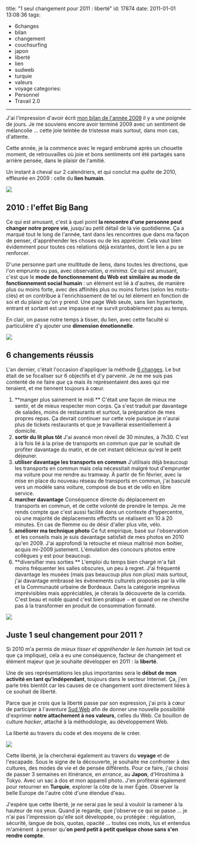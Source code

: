 title: "1 seul changement pour 2011 : liberté"
id: 17874
date: 2011-01-01 13:08:36
tags:
- 6changes
- bilan
- changement
- couchsurfing
- japon
- liberté
- lien
- sudweb
- turquie
- valeurs
- voyage
categories:
- Personnel
- Travail 2.0
---

J'ai l'impression d'avoir écrit [mon bilan de l'année 2009](https://oncletom.io/2010/01/) il y a une poignée de jours. Je me souviens encore avoir terminé 2009 avec un sentiment de mélancolie ... cette joie teintée de tristesse mais surtout, dans mon cas, d'attente.

Cette année, je la commence avec le regard embrumé après un chouette moment, de retrouvailles où joie et bons sentiments ont été partagés sans arrière pensée, dans le plaisir de l'amitié.

Un instant à cheval sur 2 calendriers, et qui conclut ma _quête_ de 2010, effleurée en 2009 : celle du **lien humain**.

[![](//farm3.static.flickr.com/2716/4511931016_6c63e42f5f_m.jpg)](http://www.flickr.com/photos/the-jedi/4511931016/)
<!--more-->

## 2010 : l'effet Big Bang

Ce qui est amusant, c'est à quel point **la rencontre d'une personne peut changer notre propre vie**, jusqu'au petit détail de la vie quotidienne. Ça a marqué tout le long de l'année, tant dans les rencontres que dans ma façon de penser, d'appréhender les choses ou de les apprécier.
Cela vaut bien évidemment pour toutes ces relations déjà existantes, dont le lien a pu se renforcer.

D'une personne part une multitude de liens, dans toutes les directions, que l'on emprunte ou pas, avec observation, _a minima_.
Ce qui est amusant, c'est que le **mode de fonctionnement du Web est similaire au mode de fonctionnement social humain** : un élément est lié à d'autres, de manière plus ou moins forte, avec des affinités plus ou moins fortes (selon les mots-clés) et on contribue à l'enrichissement de tel ou tel élément en fonction de soi et du plaisir qu'on y prend.
Une page Web seule, sans lien hypertexte, entrant et sortant est une impasse et ne survit probablement pas au temps.

En clair, on passe notre temps à tisser, du lien, avec cette faculté si particulière d'y ajouter une **dimension émotionnelle**.

[![](//farm5.static.flickr.com/4116/4801391690_e32266c23b_m.jpg)](http://www.flickr.com/photos/the-jedi/4801391690/)

## 6 changements réussis

L'an dernier, c'était l'occasion d'appliquer la méthode [6 changes](http://6changes.com/). Le but était de se focaliser sur 6 objectifs et d'y parvenir. Je ne me suis pas contenté de ne faire _que_ ça mais ils représentaient des axes qui me tenaient, et me tiennent toujours à cœur.

1.  **manger plus sainement le midi
** C'était une façon de mieux me sentir, et de mieux respecter mon corps. Ça s'est traduit par davantage de salades, moins de restaurants et surtout, la préparation de mes propres repas. Ça devrait continuer sur cette voie puisque je n'aurai plus de tickets restaurants et que je travaillerai essentiellement à domicile.
2.  **sortir du lit plus tôt**
J'ai avancé mon réveil de 30 minutes, à 7h30\. C'est à la fois lié à la prise de transports en commun que par le souhait de profiter davantage du matin, et de cet instant délicieux qu'est le petit déjeuner.
3.  **utiliser davantage les transports en commun**
J'utilisais déjà beaucoup les transports en commun mais cela nécessitait malgré tout d'emprunter ma voiture pour me rendre au tramway. À partir de fin février, avec la mise en place du nouveau réseau de transports en commun, j'ai basculé vers un modèle sans voiture, composé de bus et de vélo en libre service.
4.  **marcher davantage**
Conséquence directe du déplacement en transports en commun, et de cette volonté de prendre le temps. Je me rends compte que c'est aussi facilité dans un contexte d'hypercentre, où une majorité de déplacements effectifs se réalisent en 10 à 20 minutes.
En cas de flemme ou de désir d'aller plus vite, vélo.
5.  **améliorer ma technique photo**
Ce fut empirique, basé sur l'observation et les conseils mais je suis davantage satisfait de mes photos en 2010 qu'en 2009\. J'ai approfondi la retouche et mieux maîtrisé mon boitier, acquis mi-2009 justement.
L'émulation des concours photos entre collègues y est pour beaucoup.
6.  **diversifier mes sorties **
L'emploi du temps bien chargé m'a fait moins fréquenter les salles obscures, un peu à regret. J'ai fréquenté davantage les musées (mais pas beaucoup plus non plus) mais surtout, j'ai davantage embrassé les évènements culturels proposés par la ville et la Communauté urbaine de Bordeaux.
Dans la catégorie imprévus imprévisibles mais appréciables, je citerais la découverte de la corrida. C'est beau et noble quand c'est bien pratiqué − et quand on ne cherche pas à la transformer en produit de consommation formaté.

[![](//farm5.static.flickr.com/4102/4871868747_448ba41195_m.jpg)](http://www.flickr.com/photos/the-jedi/4871868747/)

## Juste 1 seul changement pour 2011 ?

Si 2010 m'a permis de _mieux tisser et appréhender le lien humain_ (et tout ce que ça implique), cela a eu une conséquence, facteur de changement et élément majeur que je souhaite développer en 2011 : la **liberté**.

Une de ses représentations les plus importantes sera le **début de mon activité en tant qu'indépendant**, toujours dans le secteur Internet. Ça, j'en parle très bientôt car les causes de ce changement sont directement liées à ce souhait de liberté.

Parce que je crois que la liberté passe par son expression, j'ai pris à cœur de participer à l'aventure [Sud Web](http://sudweb.fr/) afin de donner une nouvelle possibilité d'exprimer **notre attachement à nos valeurs**, celles du Web. Ce bouillon de culture _hacker_, attaché à la méthodologie, au développement Web.

La liberté au travers du code et des moyens de le créer.

[![](//farm5.static.flickr.com/4077/4742740093_a48def93e0_m.jpg)](http://www.flickr.com/photos/the-jedi/4742740093/)

Cette liberté, je la chercherai également au travers du **voyage** et de l'escapade. Sous le signe de la découverte, je souhaite me confronter à des cultures, des modes de vie et de pensée différents. Pour ce faire, j'ai choisi de passer 3 semaines en itinérance, en _errance_, au **Japon**, d'Hiroshima à Tokyo. Avec un sac à dos et mon appareil photo.
J'en profiterai également pour retourner en **Turquie**, explorer la côte de la mer Égée. Observer la belle Europe de l'autre côté d'une étendue d'eau.

J'espère que cette liberté, je ne serai pas le seul à vouloir la ramener à la hauteur de nos yeux. Quand je regarde, que j'observe ce qui se passe ... je n'ai pas l'impression qu'elle soit développée, ou protégée : régulation, sécurité, langue de bois, quotas, opacité ... toutes ces mots, lus et entendus m'amènent  à penser qu'**on perd petit à petit quelque chose sans s'en rendre compte**.
